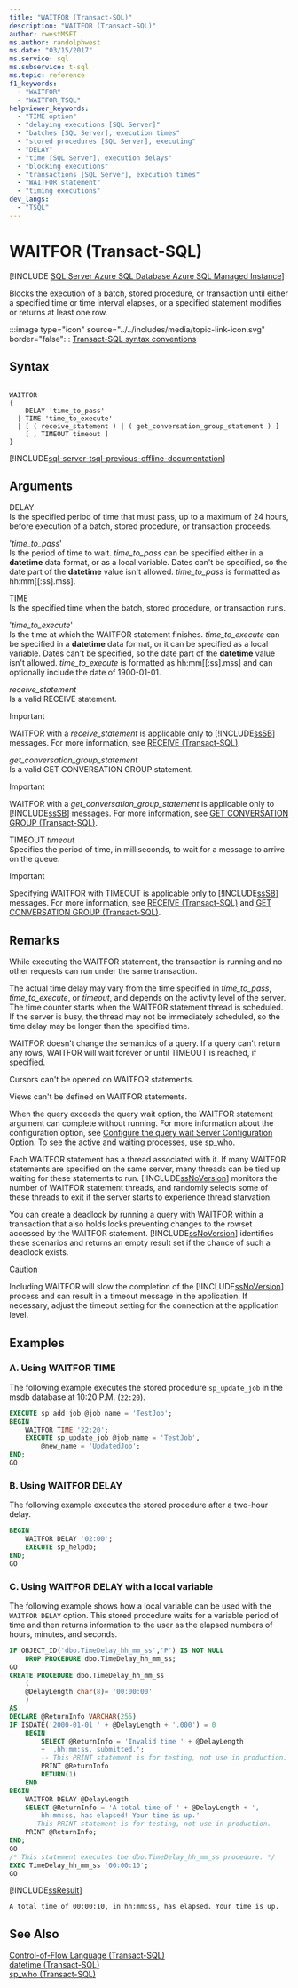 ```yaml
---
title: "WAITFOR (Transact-SQL)"
description: "WAITFOR (Transact-SQL)"
author: rwestMSFT
ms.author: randolphwest
ms.date: "03/15/2017"
ms.service: sql
ms.subservice: t-sql
ms.topic: reference
f1_keywords:
  - "WAITFOR"
  - "WAITFOR_TSQL"
helpviewer_keywords:
  - "TIME option"
  - "delaying executions [SQL Server]"
  - "batches [SQL Server], execution times"
  - "stored procedures [SQL Server], executing"
  - "DELAY"
  - "time [SQL Server], execution delays"
  - "blocking executions"
  - "transactions [SQL Server], execution times"
  - "WAITFOR statement"
  - "timing executions"
dev_langs:
  - "TSQL"
---
```

# WAITFOR (Transact-SQL)
[!INCLUDE [SQL Server Azure SQL Database Azure SQL Managed Instance](../../includes/applies-to-version/sql-asdb-asdbmi.md)]

  Blocks the execution of a batch, stored procedure, or transaction until either a specified time or time interval elapses, or a specified statement modifies or returns at least one row.  
  
 :::image type="icon" source="../../includes/media/topic-link-icon.svg" border="false"::: [Transact-SQL syntax conventions](../../t-sql/language-elements/transact-sql-syntax-conventions-transact-sql.md)  
  
## Syntax  
  
```syntaxsql
  
WAITFOR   
{  
    DELAY 'time_to_pass'   
  | TIME 'time_to_execute'   
  | [ ( receive_statement ) | ( get_conversation_group_statement ) ]   
    [ , TIMEOUT timeout ]  
}  
```  
  
[!INCLUDE[sql-server-tsql-previous-offline-documentation](../../includes/sql-server-tsql-previous-offline-documentation.md)]

## Arguments
 DELAY  
 Is the specified period of time that must pass, up to a maximum of 24 hours, before execution of a batch, stored procedure, or transaction proceeds.  
  
 '*time_to_pass*'  
 Is the period of time to wait. *time_to_pass* can be specified either in a **datetime** data format, or as a local variable. Dates can't be specified, so the date part of the **datetime** value isn't allowed. *time_to_pass* is formatted as hh:mm[[:ss].mss].
  
 TIME  
 Is the specified time when the batch, stored procedure, or transaction runs.  
  
 '*time_to_execute*'  
 Is the time at which the WAITFOR statement finishes. *time_to_execute* can be specified in a **datetime** data format, or it can be specified as a local variable. Dates can't be specified, so the date part of the **datetime** value isn't allowed. *time_to_execute* is formatted as hh:mm[[:ss].mss] and can optionally include the date of 1900-01-01.
  
 *receive_statement*  
 Is a valid RECEIVE statement.  
  
> [!IMPORTANT]  
>  WAITFOR with a *receive_statement* is applicable only to [!INCLUDE[ssSB](../../includes/sssb-md.md)] messages. For more information, see [RECEIVE &#40;Transact-SQL&#41;](../../t-sql/statements/receive-transact-sql.md).  
  
 *get_conversation_group_statement*  
 Is a valid GET CONVERSATION GROUP statement.  
  
> [!IMPORTANT]  
>  WAITFOR with a *get_conversation_group_statement* is applicable only to [!INCLUDE[ssSB](../../includes/sssb-md.md)] messages. For more information, see [GET CONVERSATION GROUP &#40;Transact-SQL&#41;](../../t-sql/statements/get-conversation-group-transact-sql.md).  
  
 TIMEOUT *timeout*  
 Specifies the period of time, in milliseconds, to wait for a message to arrive on the queue.  
  
> [!IMPORTANT]  
>  Specifying WAITFOR with TIMEOUT is applicable only to [!INCLUDE[ssSB](../../includes/sssb-md.md)] messages. For more information, see [RECEIVE &#40;Transact-SQL&#41;](../../t-sql/statements/receive-transact-sql.md) and [GET CONVERSATION GROUP &#40;Transact-SQL&#41;](../../t-sql/statements/get-conversation-group-transact-sql.md).  
  
## Remarks  
 While executing the WAITFOR statement, the transaction is running and no other requests can run under the same transaction.  
  
 The actual time delay may vary from the time specified in *time_to_pass*, *time_to_execute*, or *timeout*, and depends on the activity level of the server. The time counter starts when the WAITFOR statement thread is scheduled. If the server is busy, the thread may not be immediately scheduled, so the time delay may be longer than the specified time.  
  
 WAITFOR doesn't change the semantics of a query. If a query can't return any rows, WAITFOR will wait forever or until TIMEOUT is reached, if specified.  
  
 Cursors can't be opened on WAITFOR statements.  
  
 Views can't be defined on WAITFOR statements.  
  
 When the query exceeds the query wait option, the WAITFOR statement argument can complete without running. For more information about the configuration option, see [Configure the query wait Server Configuration Option](../../database-engine/configure-windows/configure-the-query-wait-server-configuration-option.md). To see the active and waiting processes, use [sp_who](../../relational-databases/system-stored-procedures/sp-who-transact-sql.md).  
  
 Each WAITFOR statement has a thread associated with it. If many WAITFOR statements are specified on the same server, many threads can be tied up waiting for these statements to run. [!INCLUDE[ssNoVersion](../../includes/ssnoversion-md.md)] monitors the number of WAITFOR statement threads, and randomly selects some of these threads to exit if the server starts to experience thread starvation.  
  
 You can create a deadlock by running a query with WAITFOR within a transaction that also holds locks preventing changes to the rowset accessed by the WAITFOR statement. [!INCLUDE[ssNoVersion](../../includes/ssnoversion-md.md)] identifies these scenarios and returns an empty result set if the chance of such a deadlock exists.  
  
> [!CAUTION]  
>  Including WAITFOR will slow the completion of the [!INCLUDE[ssNoVersion](../../includes/ssnoversion-md.md)] process and can result in a timeout message in the application. If necessary, adjust the timeout setting for the connection at the application level.  
  
## Examples  
  
### A. Using WAITFOR TIME  
 The following example executes the stored procedure `sp_update_job` in the msdb database at 10:20 P.M. (`22:20`).  
  
```sql  
EXECUTE sp_add_job @job_name = 'TestJob';  
BEGIN  
    WAITFOR TIME '22:20';  
    EXECUTE sp_update_job @job_name = 'TestJob',  
        @new_name = 'UpdatedJob';  
END;  
GO  
```  
  
### B. Using WAITFOR DELAY  
 The following example executes the stored procedure after a two-hour delay.  
  
```sql  
BEGIN  
    WAITFOR DELAY '02:00';  
    EXECUTE sp_helpdb;  
END;  
GO  
```  
  
### C. Using WAITFOR DELAY with a local variable  
 The following example shows how a local variable can be used with the `WAITFOR DELAY` option. This stored procedure waits for a variable period of time and then returns information to the user as the elapsed numbers of hours, minutes, and seconds.  
  
```sql  
IF OBJECT_ID('dbo.TimeDelay_hh_mm_ss','P') IS NOT NULL  
    DROP PROCEDURE dbo.TimeDelay_hh_mm_ss;  
GO  
CREATE PROCEDURE dbo.TimeDelay_hh_mm_ss   
    (  
    @DelayLength char(8)= '00:00:00'  
    )  
AS  
DECLARE @ReturnInfo VARCHAR(255)  
IF ISDATE('2000-01-01 ' + @DelayLength + '.000') = 0  
    BEGIN  
        SELECT @ReturnInfo = 'Invalid time ' + @DelayLength   
        + ',hh:mm:ss, submitted.';  
        -- This PRINT statement is for testing, not use in production.  
        PRINT @ReturnInfo   
        RETURN(1)  
    END  
BEGIN  
    WAITFOR DELAY @DelayLength  
    SELECT @ReturnInfo = 'A total time of ' + @DelayLength + ',   
        hh:mm:ss, has elapsed! Your time is up.'  
    -- This PRINT statement is for testing, not use in production.  
    PRINT @ReturnInfo;  
END;  
GO  
/* This statement executes the dbo.TimeDelay_hh_mm_ss procedure. */  
EXEC TimeDelay_hh_mm_ss '00:00:10';  
GO  
```  
  
 [!INCLUDE[ssResult](../../includes/ssresult-md.md)]  
  
 `A total time of 00:00:10, in hh:mm:ss, has elapsed. Your time is up.`  
  
## See Also  
 [Control-of-Flow Language &#40;Transact-SQL&#41;](~/t-sql/language-elements/control-of-flow.md)   
 [datetime &#40;Transact-SQL&#41;](../../t-sql/data-types/datetime-transact-sql.md)   
 [sp_who &#40;Transact-SQL&#41;](../../relational-databases/system-stored-procedures/sp-who-transact-sql.md)  
  
